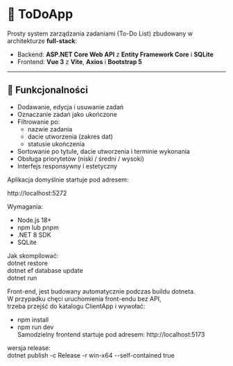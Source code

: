# 📝 ToDoApp

Prosty system zarządzania zadaniami (To-Do List) zbudowany w architekturze **full-stack**:
- Backend: **ASP.NET Core Web API** z **Entity Framework Core** i **SQLite**
- Frontend: **Vue 3** z **Vite**, **Axios** i **Bootstrap 5**

---

## 🚀 Funkcjonalności

- Dodawanie, edycja i usuwanie zadań
- Oznaczanie zadań jako ukończone
- Filtrowanie po:
  - nazwie zadania
  - dacie utworzenia (zakres dat)
  - statusie ukończenia
- Sortowanie po tytule, dacie utworzenia i terminie wykonania
- Obsługa priorytetów (niski / średni / wysoki)
- Interfejs responsywny i estetyczny



Aplikacja domyślnie startuje pod adresem:

http://localhost:5272


Wymagania:

- Node.js 18+
- npm lub pnpm
- .NET 8 SDK
- SQLite

Jak skompilować:<br/>
dotnet restore<br/>
dotnet ef database update<br/>
dotnet run<br/>

Front-end, jest budowany automatycznie podczas buildu dotneta.<br/>
W przypadku chęci uruchomienia front-endu bez API, <br/>
trzeba przejść do katalogu ClientApp i wywołać:
- npm install<br/>
- npm run dev<br/>
Samodzielny frontend startuje pod adresem: http://localhost:5173

wersja release:<br/>
    dotnet publish -c Release -r win-x64 --self-contained true
